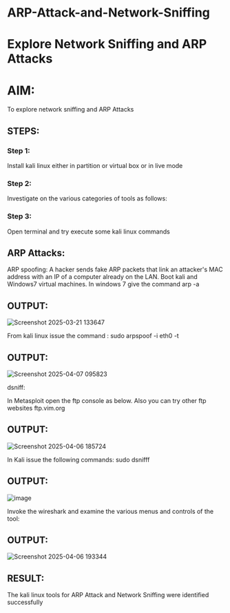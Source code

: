 # ARP-Attack-and-Network-Sniffing
# Explore Network Sniffing and ARP Attacks

# AIM:

To explore network sniffing and ARP Attacks

## STEPS:

### Step 1:

Install kali linux either in partition or virtual box or in live mode

### Step 2:

Investigate on the various categories of tools as follows:


### Step 3:
Open terminal and try execute some kali linux commands

## ARP Attacks:  
ARP spoofing: A hacker sends fake ARP packets that link an attacker's MAC address with an IP of a computer already on the LAN. 
Boot kali and Windows7 virtual machines.
In windows 7 give the command arp -a
## OUTPUT:
![Screenshot 2025-03-21 133647](https://github.com/user-attachments/assets/da64007c-3fb6-482d-8378-2b3510e7cab8)


From kali linux issue the command :
sudo arpspoof -i eth0 -t <target system> <gateway>
## OUTPUT:
![Screenshot 2025-04-07 095823](https://github.com/user-attachments/assets/8792d6a6-83f5-49d5-9916-998f3abe4e5c)



 dsniff:






In Metasploit open the ftp console as below. Also you can try other ftp websites ftp.vim.org
## OUTPUT:
![Screenshot 2025-04-06 185724](https://github.com/user-attachments/assets/28a7319b-b534-464d-ae72-9aa0a91482ab)




In Kali issue the following commands:
sudo dsnifff
## OUTPUT:
![image](https://github.com/user-attachments/assets/847ad8f6-4761-4b15-996c-8839298ee326)




Invoke the wireshark and examine the various menus  and controls of the tool:
## OUTPUT:
![Screenshot 2025-04-06 193344](https://github.com/user-attachments/assets/c0876dfc-3671-40cb-8954-5bb0a86cecf7)


## RESULT:
The kali linux tools for ARP Attack and Network Sniffing were identified successfully
